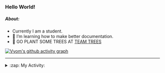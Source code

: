 ### Hello World!

##### About:
- Currently I am a student.
- 🌱 I’m learning how to make better documentation.
- 🌱 GO PLANT SOME TREES AT [TEAM TREES](https://teamtrees.org/)

[![Vyom's github activity graph](https://activity-graph.herokuapp.com/graph?username=Vyvy-vi)](https://github.com/ashutosh00710/github-readme-activity-graph)

---
<details>
  <summary>:zap: My Activity:</summary>
  
<!--START_SECTION:waka-->
![Code Time](http://img.shields.io/badge/Code%20Time-885%20hrs%2040%20mins-blue)

**I'm a Night 🦉** 

```text
🌞 Morning    94 commits     ███░░░░░░░░░░░░░░░░░░░░░░   11.68% 
🌆 Daytime    217 commits    ██████░░░░░░░░░░░░░░░░░░░   26.96% 
🌃 Evening    268 commits    ████████░░░░░░░░░░░░░░░░░   33.29% 
🌙 Night      226 commits    ███████░░░░░░░░░░░░░░░░░░   28.07%

```
📅 **I'm Most Productive on Sunday** 

```text
Monday       124 commits    ███░░░░░░░░░░░░░░░░░░░░░░   15.4% 
Tuesday      125 commits    ████░░░░░░░░░░░░░░░░░░░░░   15.53% 
Wednesday    104 commits    ███░░░░░░░░░░░░░░░░░░░░░░   12.92% 
Thursday     111 commits    ███░░░░░░░░░░░░░░░░░░░░░░   13.79% 
Friday       105 commits    ███░░░░░░░░░░░░░░░░░░░░░░   13.04% 
Saturday     79 commits     ██░░░░░░░░░░░░░░░░░░░░░░░   9.81% 
Sunday       157 commits    █████░░░░░░░░░░░░░░░░░░░░   19.5%

```


📊 **This Week I Spent My Time On** 

```text
🔥 Editors: 
No Activity Tracked This Week

🐱‍💻 Projects: 
No Activity Tracked This Week

```


 Last Updated on 28/09/2022 13:19:06 UTC
<!--END_SECTION:waka-->
</details>
